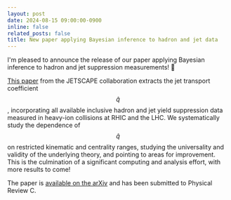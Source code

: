```yaml
---
layout: post
date: 2024-08-15 09:00:00-0900
inline: false
related_posts: false
title: New paper applying Bayesian inference to hadron and jet data
---
```


I'm pleased to announce the release of our paper applying Bayesian inference to hadron and jet suppression measurements! :tada:

[This paper](https://inspirehep.net/literature/2818238) from the JETSCAPE collaboration extracts the jet transport coefficient $$\hat{q}$$, incorporating all available inclusive hadron and jet yield suppression data measured in heavy-ion collisions at RHIC and the LHC.
We systematically study the dependence of $$\hat{q}$$ on restricted kinematic and centrality ranges, studying the universality and validity of the underlying theory, and pointing to areas for improvement.
This is the culmination of a significant computing and analysis effort, with more results to come!

The paper is [available on the arXiv](https://arxiv.org/abs/2408.08247) and has been submitted to Physical Review C.
